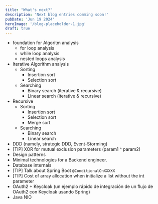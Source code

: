 ```yaml
---
title: "What's next?"
description: 'Next blog entries comming soon!'
pubDate: 'Jun 19 2024'
heroImage: '/blog-placeholder-1.jpg'
draft: true
---
```


* foundation for Algoritm analysis
    * for loop analysis
    * while loop analysis
    * nested loops analysis
* Iterative Algorithm analysis
    * Sorting
        * Insertion sort
        * Selection sort
    * Searching
        * Binary search (iterative & recursive)
        * Linear search (iterative & recursive)
* Recursive
    * Sorting
        * Insertion sort
        * Selection sort
        * Merge sort
    * Searching
        * Binary search
        * Linear search
* DDD (namely, strategic DDD, Event-Storming)
* [TIP] XOR for mutual exclusion parameters (param1 ^ param2)
* Design patterns
* Minimal technologies for a Backend engineer.
* Database internals
* [TIP] Talk about Spring Boot `@ConditionalOnXXXXX`
* [TIP] Cost of array allocation when initialize a list without the int parameter
* OAuth2 + Keycloak (un ejemplo rápido de integración de un flujo de OAuth2 con Keycloak usando Spring)
* Java NIO